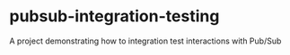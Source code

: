 # pubsub-integration-testing
A project demonstrating how to integration test interactions with Pub/Sub
